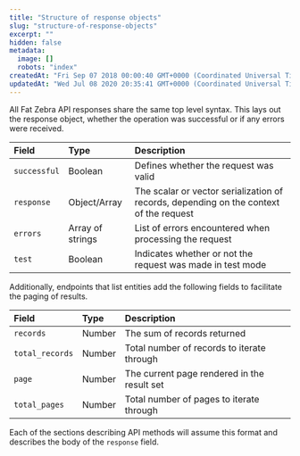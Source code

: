 ```yaml
---
title: "Structure of response objects"
slug: "structure-of-response-objects"
excerpt: ""
hidden: false
metadata: 
  image: []
  robots: "index"
createdAt: "Fri Sep 07 2018 00:00:40 GMT+0000 (Coordinated Universal Time)"
updatedAt: "Wed Jul 08 2020 20:35:41 GMT+0000 (Coordinated Universal Time)"
---
```

All Fat Zebra API responses share the same top level syntax. This lays out the response object, whether the operation was successful or if any errors were received.

| Field        | Type             | Description                                                                            |
| :----------- | :--------------- | :------------------------------------------------------------------------------------- |
| `successful` | Boolean          | Defines whether the request was valid                                                  |
| `response`   | Object/Array     | The scalar or vector serialization of records, depending on the context of the request |
| `errors`     | Array of strings | List of errors encountered when processing the request                                 |
| `test`       | Boolean          | Indicates whether or not the request was made in test mode                             |

Additionally, endpoints that list entities add the following fields to facilitate the paging of results.

| Field           | Type   | Description                                 |
| :-------------- | :----- | :------------------------------------------ |
| `records`       | Number | The sum of records returned                 |
| `total_records` | Number | Total number of records to iterate through  |
| `page`          | Number | The current page rendered in the result set |
| `total_pages`   | Number | Total number of pages to iterate through    |

Each of the sections describing API methods will assume this format and describes the body of the `response` field.
